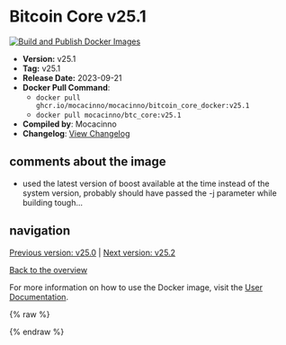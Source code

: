 # Bitcoin Core v25.1

[![Build and Publish Docker Images](https://github.com/mocacinno/bitcoin_core_docker/actions/workflows/build-and-publish.yml/badge.svg?branch=v25.1)](https://github.com/mocacinno/bitcoin_core_docker/actions/workflows/build-and-publish.yml)

- **Version:** v25.1
- **Tag:** v25.1
- **Release Date:** 2023-09-21
- **Docker Pull Command**:
  - `docker pull ghcr.io/mocacinno/mocacinno/bitcoin_core_docker:v25.1`
  - `docker pull mocacinno/btc_core:v25.1`
- **Compiled by**: Mocacinno
- **Changelog**: [View Changelog](https://github.com/bitcoin/bitcoin/blob/v25.1/doc/release-notes.md)

## comments about the image

- used the latest version of boost available at the time instead of the system version, probably should have passed the -j parameter while building tough...

## navigation

[Previous version: v25.0](./v25.0.md) | [Next version: v25.2](./v25.2.md)

[Back to the overview](./Readme.md)

For more information on how to use the Docker image, visit the [User Documentation](../userdocs/Readme.md).

<!-- Google tag (gtag.js) -->
{% raw %}
<script async src="https://www.googletagmanager.com/gtag/js?id=G-BPC6NC6FF9"></script>
<script>
  window.dataLayer = window.dataLayer || [];
  function gtag(){dataLayer.push(arguments);}
  gtag('js', new Date());
  gtag('config', 'G-BPC6NC6FF9');
</script>
{% endraw %}
